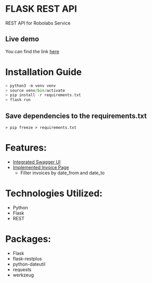 # FLASK REST API

REST API for Robolabs Service

## Live demo
You can find the link [here](https://robolabs.herokuapp.com)

# Installation Guide

```python
> python3 -m venv venv
> source venv/bin/activate
> pip install -r requirements.txt
> flask run
```

## Save dependencies to the requirements.txt
```
> pip freeze > requirements.txt
```

# Features:

- [Integrated Swagger UI](http://localhost:5000)
- [Implemented Invoice Page](http://localhost:5000/invoice)
  - Filter invoices by date_from and date_to

# Technologies Utilized:

- Python
- Flask
- REST

# Packages:

- Flask
- flask-restplus
- python-dateutil
- requests
- werkzeug
